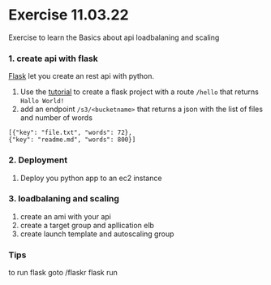 # Exercise 11.03.22 

Exercise to learn the Basics about api loadbalaning and scaling

### 1. create api with flask
[Flask](https://flask.palletsprojects.com/en/2.0.x/) let you create an rest api with python.
1. Use the [tutorial](https://flask.palletsprojects.com/en/2.0.x/tutorial/factory/) to create a flask project with a route `/hello` that returns `Hallo World!`
1. add an endpoint `/s3/<bucketname>` that returns a json with the list of files and number of words

```
[{"key": "file.txt", "words": 72},
{"key": "readme.md", "words": 800}]
```

### 2. Deployment
1. Deploy you python app to an ec2 instance


### 3. loadbalaning and scaling 
1. create an ami with your api
1. create a target group and apllication elb
1. create launch template and autoscaling group


### Tips
to run flask goto /flaskr flask run